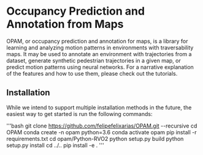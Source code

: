 # Occupancy Prediction and Annotation from Maps

OPAM, or occupancy prediction and annotation for maps, is a library for learning and analyzing motion patterns in environments with traversability maps. It may be used to annotate an environment with trajectories from a dataset, generate synthetic pedestrian trajectories in a given map, or predict motion patterns using neural networks. For a narrative explanation of the features and how to use them, please check out the tutorials.

## Installation 
While we intend to support multiple installation methods in the future, the easiest way to get started is run the following commands:

'''bash
git clone https://github.com/felipefelixarias/OPAM.git --recursive
cd OPAM 
conda create -n opam python=3.6
conda activate opam
pip install -r requirements.txt
cd opam/Python-RVO2
python setup.py build
python setup.py install
cd ../..
pip install -e .
'''







